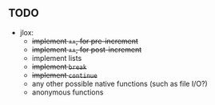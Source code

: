 ## TODO

- jlox:
    - ~~implement `++`, for pre-increment~~
    - ~~implement `++`, for post-increment~~
    - implement lists
    - ~~implement `break`~~
    - ~~implement `continue`~~
    - any other possible native functions (such as file I/O?)
    - anonymous functions